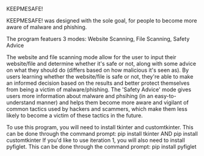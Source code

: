 KEEPMESAFE!


KEEPMESAFE! was designed with the sole goal, for people to become more aware of malware and phishing.

The program featuers 3 modes: Website Scanning, File Scanning, Safety Advice

The website and file scanning mode allow for the user to input their website/file and determine whether it's safe or not, along with some advice on what they should do (differs based on how malicious it's seen as). By users learning whether the website/file is safe or not, they're able to make an informed decision based on the results and better protect themselves from being a victim of malware/phishing. The 'Safety Advice' mode gives users more information about malware and phsihing (in an easy-to-understand manner) and helps them become more aware and vigilant of common tactics used by hackers and scammers, which make them less likely to become a victim of these tactics in the future.


To use this program, you will need to install tkinter and customtkinter. This can be done through the command prompt: pip install tkinter     AND pip install customtkinter
If you'd like to use iteration 1, you will also need to install pyfiglet. This can be done through the command prompt: pip install pyfiglet
